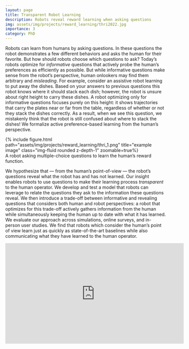 ```yaml
---
layout: page
title: Transparent Robot Learning
description: Robots reveal reward learning when asking questions
img: assets/img/projects/reward_learning/thri2022.jpg
importance: 3
category: PhD
---
```


Robots can learn from humans by asking questions. In these questions the robot demonstrates a few different behaviors and asks the human for their favorite. But how should robots choose which questions to ask? Today’s robots optimize for <em>informative</em> questions that actively probe the human’s preferences as efficiently as possible. But while informative questions make sense from the robot’s perspective, human onlookers may find them arbitrary and <em>misleading</em>. For example, consider an assistive robot learning to put away the dishes. Based on your answers to previous questions this robot knows where it should stack each dish; however, the robot is unsure about right height to carry these dishes. A robot optimizing only for informative questions focuses purely on this height: it shows trajectories that carry the plates near or far from the table, regardless of whether or not they stack the dishes correctly. As a result, when we see this question, we mistakenly think that the robot is still confused about where to stack the dishes! We formalize active preference-based learning from the human’s perspective.

<div class="row">
    <div class="col-sm mt-3 mt-md-0">
        {% include figure.html path="assets/img/projects/reward_learning/thri_1.png" title="example image" class="img-fluid rounded z-depth-1" zoomable=true%}
    </div>
</div>
<div class="caption">
    A robot asking multiple-choice questions to learn the human’s reward function.
</div>

We hypothesize that — from the human’s point-of-view — the robot’s questions reveal what the robot has and has not learned. Our insight enables robots to use questions to make their learning process <em>transparent</em> to the human operator. We develop and test a model that robots can leverage to relate the questions they ask to the information these questions reveal. We then introduce a trade-off between informative and revealing questions that considers both human and robot perspectives: a robot that optimizes for this trade-off actively gathers information from the human while simultaneously keeping the human up to date with what it has learned. We evaluate our approach across simulations, online surveys, and in-person user studies. We find that robots which consider the human’s point of view learn just as quickly as state-of-the-art baselines while also communicating what they have learned to the human operator.



<p align="center"><iframe width="560" height="315" src="https://www.youtube.com/embed/tC6y_jHN7Vw?rel=0" title="YouTube video player" frameborder="0" allow="accelerometer; autoplay; clipboard-write; encrypted-media; gyroscope; picture-in-picture" allowfullscreen></iframe>
</p>
